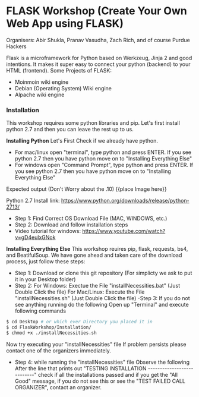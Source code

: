 # FLASK Workshop (Create Your Own Web App using FLASK)

Organisers: Abir Shukla, Pranav Vasudha, Zach Rich, and of course Purdue Hackers

Flask is a microframework for Python based on Werkzeug, Jinja 2 and good intentions. It makes it super easy to connect your python (backend) to your HTML (frontend).
Some Projects of FLASK:
  - Moinmoin wiki engine
  - Debian (Operating System) Wiki engine
  - Alpache wiki engine

### Installation

This workshop requires some python libraries and pip.
Let's first install python 2.7 and then you can leave the rest up to us.

**Installing Python**
Let's First Check if we already have python.
- For mac/linux open "terminal", type python and press ENTER.
If you see python 2.7 then you have python move on to "Installing Everything Else"
- For windows open "Command Prompt", type python and press ENTER.
If you see python 2.7 then you have python move on to "Installing Everything Else"

Expected output (Don't Worry about the .10)
{{place Image here}}

Python 2.7 Install link: https://www.python.org/downloads/release/python-2713/
- Step 1: Find Correct OS Download File (MAC, WINDOWS, etc.)
- Step 2: Download and follow installation steps
- Video tutorial for windows: https://www.youtube.com/watch?v=gD4eulxGNok


**Installing Everything Else**
This workshop reuires pip, flask, requests, bs4, and BeatifulSoup.
We have gone ahead and taken care of the download process, just follow these steps:
- Step 1: Download or clone this git repository (For simplicty we ask to put it in your Desktop folder)
- Step 2: 
For Windows: Exectue the File "installNecessities.bat" (Just Double Click the file)
For Mac/Linux: Execute the File "installNecessities.sh" (Just Double Click the file)
-Step 3: If you do not see anything running do the following
Open up "Terminal" and execute following commands
```sh
$ cd Desktop # or which ever Directory you placed it in
$ cd FlaskWorkshop/Installation/
$ chmod +x ./installNecessities.sh
```
Now try executing your "installNecessities" file
If problem persists please contact one of the organizers immediately.
- Step 4: while running the "installNecessities" file Observe the following
After the line that prints out "TESTING INSTALLATION ---------------------------"
check if all the installations passed and if you get the "All Good" message,
if you do not see this or see the "TEST FAILED CALL ORGANIZER", contact an organizer.



[//]: # (These are reference links used in the body of this note and get stripped out when the markdown processor does its job. There is no need to format nicely because it shouldn't be seen. Thanks SO - http://stackoverflow.com/questions/4823468/store-comments-in-markdown-syntax)


   [dill]: <https://github.com/joemccann/dillinger>
   [git-repo-url]: <https://github.com/joemccann/dillinger.git>
   [john gruber]: <http://daringfireball.net>
   [df1]: <http://daringfireball.net/projects/markdown/>
   [markdown-it]: <https://github.com/markdown-it/markdown-it>
   [Ace Editor]: <http://ace.ajax.org>
   [node.js]: <http://nodejs.org>
   [Twitter Bootstrap]: <http://twitter.github.com/bootstrap/>
   [jQuery]: <http://jquery.com>
   [@tjholowaychuk]: <http://twitter.com/tjholowaychuk>
   [express]: <http://expressjs.com>
   [AngularJS]: <http://angularjs.org>
   [Gulp]: <http://gulpjs.com>

   [PlDb]: <https://github.com/joemccann/dillinger/tree/master/plugins/dropbox/README.md>
   [PlGh]: <https://github.com/joemccann/dillinger/tree/master/plugins/github/README.md>
   [PlGd]: <https://github.com/joemccann/dillinger/tree/master/plugins/googledrive/README.md>
   [PlOd]: <https://github.com/joemccann/dillinger/tree/master/plugins/onedrive/README.md>
   [PlMe]: <https://github.com/joemccann/dillinger/tree/master/plugins/medium/README.md>
   [PlGa]: <https://github.com/RahulHP/dillinger/blob/master/plugins/googleanalytics/README.md>

